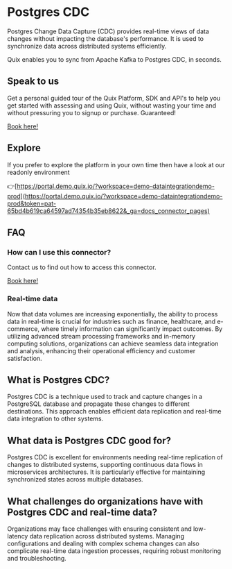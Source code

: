 <!-- START MARKDOWN -->
<!--[tech-name]-->
# Postgres CDC

<!--[blurb-about-tech]-->
Postgres Change Data Capture (CDC) provides real-time views of data changes without impacting the database's performance. It is used to synchronize data across distributed systems efficiently.

Quix enables you to sync from Apache Kafka <span id="to_or_from">to</span> <span id="techname">Postgres CDC</span>, in seconds.

## Speak to us

Get a personal guided tour of the Quix Platform, SDK and API's to help you get started with assessing and using Quix, without wasting your time and without pressuring you to signup or purchase. Guaranteed!

[Book here!](https://quix.io/book-a-demo)


## Explore

If you prefer to explore the platform in your own time then have a look at our readonly environment

👉[https://portal.demo.quix.io/?workspace=demo-dataintegrationdemo-prod](https://portal.demo.quix.io/?workspace=demo-dataintegrationdemo-prod&token=pat-65bd4b619ca64597ad74354b35eb8622&_ga=docs_connector_pages)


## FAQ 

### How can I use this connector?

Contact us to find out how to access this connector.

[Book here!](https://quix.io/book-a-demo)

### Real-time data

Now that data volumes are increasing exponentially, the ability to process data in real-time is crucial for industries such as finance, healthcare, and e-commerce, where timely information can significantly impact outcomes. By utilizing advanced stream processing frameworks and in-memory computing solutions, organizations can achieve seamless data integration and analysis, enhancing their operational efficiency and customer satisfaction.

## What is <span id="techname">Postgres CDC</span>?

<!--[tech-seo-text]-->
Postgres CDC is a technique used to track and capture changes in a PostgreSQL database and propagate these changes to different destinations. This approach enables efficient data replication and real-time data integration to other systems.

## What data is <span id="techname">Postgres CDC</span> good for?

<!--[tech-data-seo-text]-->
Postgres CDC is excellent for environments needing real-time replication of changes to distributed systems, supporting continuous data flows in microservices architectures. It is particularly effective for maintaining synchronized states across multiple databases.

## What challenges do organizations have with <span id="techname">Postgres CDC</span> and real-time data?

<!--[tech-challenges-seo-text]-->
Organizations may face challenges with ensuring consistent and low-latency data replication across distributed systems. Managing configurations and dealing with complex schema changes can also complicate real-time data ingestion processes, requiring robust monitoring and troubleshooting. 
<!-- END MARKDOWN -->